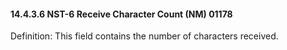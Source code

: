 #### 14.4.3.6 NST-6 Receive Character Count (NM) 01178

Definition: This field contains the number of characters received.
